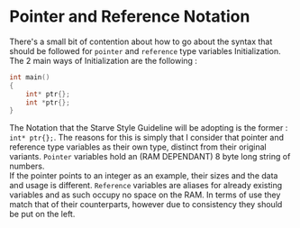 # Pointer and Reference Notation
There's a small bit of contention about how to go about the syntax that should be followed for `pointer` and `reference` type variables Initialization.  
The 2 main ways of Initialization are the following :
``` cpp linenums="1"
int main()
{
	int* ptr{};
	int *ptr{};
}
```

The Notation that the Starve Style Guideline will be adopting is the former : `int* ptr{};`.
The reasons for this is simply that I consider that pointer and reference type variables as their own type, distinct from their original variants. 
`Pointer` variables hold an (RAM DEPENDANT) 8 byte long string of numbers.  
If the pointer points to an integer as an example, their sizes and the data and usage is different. 
`Reference` variables are aliases for already existing variables and as such occupy no space on the RAM. In terms of use they match that of their counterparts, however due to consistency they should be put on the left.